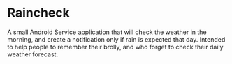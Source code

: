 # Raincheck
A small Android Service application that will check the weather in the morning, and create a notification only if rain is expected that day. 
Intended to help people to remember their brolly, and who forget to check their daily weather forecast.
